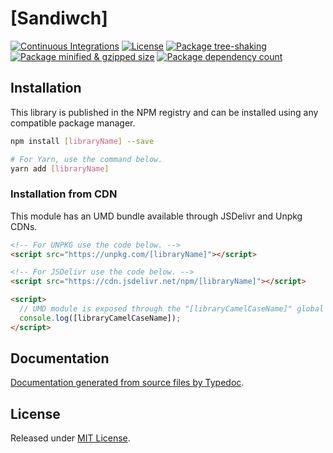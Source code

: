 # [Sandiwch]

[![Continuous Integrations](https://github.com/[repositoryOwner]/[repositoryName]/actions/workflows/continuous-integrations.yaml/badge.svg?branch=main)](https://github.com/[repositoryOwner]/[repositoryName]/actions/workflows/continuous-integrations.yaml)
[![License](https://badgen.net/github/license/[repositoryOwner]/[repositoryName])](./LICENSE)
[![Package tree-shaking](https://badgen.net/bundlephobia/tree-shaking/[libraryName])](https://bundlephobia.com/package/[libraryName])
[![Package minified & gzipped size](https://badgen.net/bundlephobia/minzip/[libraryName])](https://bundlephobia.com/package/[libraryName])
[![Package dependency count](https://badgen.net/bundlephobia/dependency-count/react[libraryName])](https://bundlephobia.com/package/[libraryName])

## Installation

This library is published in the NPM registry and can be installed using any compatible package manager.

```sh
npm install [libraryName] --save

# For Yarn, use the command below.
yarn add [libraryName]
```

### Installation from CDN

This module has an UMD bundle available through JSDelivr and Unpkg CDNs.

```html
<!-- For UNPKG use the code below. -->
<script src="https://unpkg.com/[libraryName]"></script>

<!-- For JSDelivr use the code below. -->
<script src="https://cdn.jsdelivr.net/npm/[libraryName]"></script>

<script>
  // UMD module is exposed through the "[libraryCamelCaseName]" global variable.
  console.log([libraryCamelCaseName]);
</script>
```

## Documentation

[Documentation generated from source files by Typedoc](./docs/README.md).

## License

Released under [MIT License](./LICENSE).
